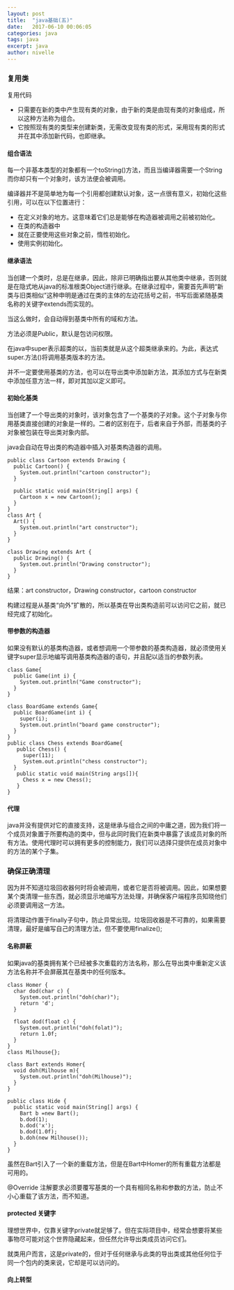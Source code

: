 ```yaml
---
layout: post
title:  "java基础(五)"
date:   2017-06-10 00:06:05
categories: java
tags: java
excerpt: java
author: nivelle
---
```


### 复用类

复用代码

- 只需要在新的类中产生现有类的对象，由于新的类是由现有类的对象组成，所以这种方法称为组合。
- 它按照现有类的类型来创建新类，无需改变现有类的形式，采用现有类的形式并在其中添加新代码，也即继承。

#### 组合语法

每一个非基本类型的对象都有一个toString()方法，而且当编译器需要一个String而你却只有一个对象时，该方法便会被调用。

编译器并不是简单地为每一个引用都创建默认对象，这一点很有意义，初始化这些引用，可以在以下位置进行：

- 在定义对象的地方。这意味着它们总是能够在构造器被调用之前被初始化。
- 在类的构造器中
- 就在正要使用这些对象之前，惰性初始化。
- 使用实例初始化。

#### 继承语法

当创建一个类时，总是在继承，因此，除非已明确指出要从其他类中继承，否则就是在隐式地从java的标准根类Object进行继承。在继承过程中，需要首先声明“新类与旧类相似”这种申明是通过在类的主体的左边花括号之前，书写后面紧随基类名称的关键字extends而实现的。

当这么做时，会自动得到基类中所有的域和方法。

方法必须是Public，默认是包访问权限。

在java中super表示超类的以，当前类就是从这个超类继承来的。为此，表达式super.方法()将调用基类版本的方法。

并不一定要使用基类的方法，也可以在导出类中添加新方法，其添加方式与在新类中添加任意方法一样，即对其加以定义即可。

#### 初始化基类

当创建了一个导出类的对象时，该对象包含了一个基类的子对象。这个子对象与你用基类直接创建的对象是一样的。二者的区别在于，后者来自于外部，而基类的子对象被包装在导出类对象内部。 

java会自动在导出类的构造器中插入对基类构造器的调用。

```
public class Cartoon extends Drawing {
  public Cartoon() {
    System.out.println("cartoon constructor");
  }

  public static void main(String[] args) {
    Cartoon x = new Cartoon();
  }
}
class Art {
  Art() {
    System.out.println("art constructor");
  }
}

class Drawing extends Art {
  public Drawing() {
    System.out.println("Drawing constructor");
  }
}
```
结果：art constructor，Drawing constructor，cartoon constructor

构建过程是从基类“向外”扩散的，所以基类在导出类构造前可以访问它之前，就已经完成了初始化。

#### 带参数的构造器

如果没有默认的基类构造器，或者想调用一个带参数的基类构造器，就必须使用关键字super显示地编写调用基类构造器的语句，并且配以适当的参数列表。

```
class Game{
  public Game(int i) {
    System.out.println("Game constructor");
  }
}

class BoardGame extends Game{
  public BoardGame(int i) {
    super(i);
    System.out.println("board game constructor");
  }
}
public class Chess extends BoardGame{
   public Chess() {
     super(11);
     System.out.println("chess constructor");
  }
   public static void main(String args[]){
     Chess x = new Chess();
   }
}

```

#### 代理

java并没有提供对它的直接支持，这是继承与组合之间的中庸之道，因为我们将一个成员对象置于所要构造的类中，但与此同时我们在新类中暴露了该成员对象的所有方法。使用代理时可以拥有更多的控制能力，我们可以选择只提供在成员对象中的方法的某个子集。

### 确保正确清理

因为并不知道垃圾回收器何时将会被调用，或者它是否将被调用。因此，如果想要某个类清理一些东西，就必须显示地编写方法处理，并确保客户端程序员知晓他们必须要调用这一方法。

将清理动作置于finally子句中，防止异常出现。垃圾回收器是不可靠的，如果需要清理，最好是编写自己的清理方法，但不要使用finalize();

#### 名称屏蔽

如果java的基类拥有某个已经被多次重载的方法名称，那么在导出类中重新定义该方法名称并不会屏蔽其在基类中的任何版本。

```
class Homer {
  char dod(char c) {
    System.out.println("doh(char)");
    return 'd';
  }

  float dod(float c) {
    System.out.println("doh(folat)");
    return 1.0f;
  }
}
class Milhouse{};

class Bart extends Homer{
  void doh(Milhouse m){
    System.out.println("doh(Milhouse)");
  }
}

public class Hide {
  public static void main(String[] args) {
    Bart b =new Bart();
    b.dod(1);
    b.dod('x');
    b.dod(1.0f);
    b.doh(new Milhouse());
  }
}

```
虽然在Bart引入了一个新的重载方法，但是在Bart中Homer的所有重载方法都是可用的。

@Override 注解要求必须要覆写基类的一个具有相同名称和参数的方法，防止不小心重载了该方法，而不知道。

#### protected  关键字

理想世界中，仅靠关键字private就足够了。但在实际项目中，经常会想要将某些事物尽可能对这个世界隐藏起来，但任然允许导出类成员访问它们。

就类用户而言，这是private的，但对于任何继承与此类的导出类或其他任何位于同一个包内的类来说，它却是可以访问的。

#### 向上转型

